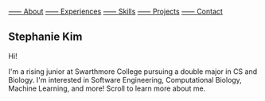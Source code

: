 <!DOCTYPE html>
<html lang="en">
<head>
    <meta charset="UTF-8">
    <meta http-equiv="X-UA-Compatible" content="IE=edge">
    <meta name="viewport" content="width=device-width, initial-scale=1.0">
    <title>Stephanie's Website</title>
    <link rel="stylesheet" href="styles.css">
    <link rel="stylesheet" href="https://cdnjs.cloudflare.com/ajax/libs/aos/2.3.4/aos.css">
    <link rel="stylesheet" href="https://fonts.googleapis.com"> 
</head>
<body>
    <!--Menu Section-->
    <nav class="sidenav">
      <a href="#about">⸺ About</a>
      <a href="#experiences">⸺ Experiences</a>
      <a href="#skills">⸺ Skills</a>
      <a href="#projects">⸺ Projects</a>
      <a href="#contact">⸺ Contact</a>
  </nav>

<div class="main">
  <h2>Stephanie Kim</h2>
  <a id="about"><p>Hi!</p></a>
  <p>I'm a rising junior at Swarthmore College pursuing a double major in CS and Biology. I'm interested in Software Engineering, Computational Biology, Machine Learning, and more! Scroll to learn more about me. </p>
</div>  
</html>
</body>
